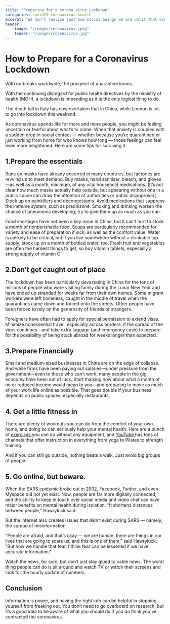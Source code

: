 ```yaml
---
title: "Preparing for a corona virus Lockdown"
categories: covid19 coronavirus health
excerpt: "We don’t realize just how social beings we are until that contact is reduced or diminished because we can't leave our homes."
header:
    image: "/images/coronavirus.jpeg"
    teaser: "/images/coronavirus.jpg"
---
```


# How to Prepare for a Coronavirus Lockdown
With outbreaks worldwide, the prospect of quarantine looms.

With the continuing disregard for public health directives by the ministry of health (MOH), a lockdown is impending as it is the only logical thing to do.

The death toll in Italy has now overtaken that in China, while London is set to go into lockdown this weekend.

As coronavirus upends life for more and more people, you might be feeling uncertain or fearful about what’s to come. When that anxiety is coupled with a sudden drop in social contact — whether because you’re quarantined or just working from home for who knows how long — those feelings can feel even more heightened.
Here are some tips for surviving it.

## 1.Prepare the essentials
Runs on masks have already occurred in many countries, but factories are revving up to meet demand. Buy masks, hand sanitizer, bleach, and gloves—as well as a month, minimum, of any vital household medications. (It’s not clear how much masks actually help outside, but appearing without one in a public space can draw the attention of authorities or public disapproval.) Stock up on painkillers and decongestants.
Avoid medications that suppress the immune system, such as prednisone. Smoking and drinking worsen the chance of pneumonia developing; try to give them up as much as you can.

Food shortages have not been a key issue in China, but it can’t hurt to stock a month of nonperishable food. Soups are particularly recommended for variety and ease of preparation if sick, as well as the comfort value. Water is unlikely to be critical, but if you live somewhere without a drinkable tap supply, stock up on a month of bottled water, too. Fresh fruit and vegetables are often the hardest things to get, so buy vitamin tablets, especially a strong supply of vitamin C.

## 2.Don’t get caught out of place
The lockdown has been particularly devastating in China for the tens of millions of people who were visiting family during the Lunar New Year and have ended up stranded for weeks far from their own homes. Some migrant workers were left homeless, caught in the middle of travel when the quarantines came down and forced onto the streets. Other people have been forced to rely on the generosity of friends or strangers.

Foreigners have often had to apply for special permission to extend visas. Minimize nonessential travel, especially across borders, if the spread of the virus continues—and take extra luggage (and emergency cash) to prepare for the possibility of being stuck abroad for weeks longer than expected.

## 3.Prepare Financially
Small and medium-sized businesses in China are on the edge of collapse. And while firms have been paying out salaries—under pressure from the government—even to those who can’t work, many people in the gig economy have been out of luck. Start thinking now about what a month of no or reduced income would mean to you—and preparing to move as much of your work life online as possible. That goes double if your business depends on public spaces, especially restaurants.

## 4. Get a little fitness in
There are plenty of workouts you can do from the comfort of your own home, and doing so can seriously help your mental health.
Here are a bunch of [ exercises ](https://www.buzzfeed.com/sallytamarkin/get-fit-bodyweight-exercises) you can do without any equipment, and [ YouTube ](https://www.buzzfeed.com/natalyalobanova/youtube-channels-working-out-home-free) has tons of channels that offer instruction in everything from yoga to Pilates to strength training.

And if you can still go outside, nothing beats a walk. Just avoid big groups of people.

## 5. Go online, but beware.
When the SARS epidemic broke out in 2002, Facebook, Twitter, and even Myspace did not yet exist. Now, people are far more digitally connected, and the ability to keep in touch over social media and video chat can have major benefits on mental health during isolation. “It shortens distances between people,” Hawryluck said.

But the internet also creates issues that didn’t exist during SARS — namely, the spread of misinformation.

"People are afraid, and that’s okay — we are human, there are things in our lives that are going to scare us, and this is one of them," said Hawryluck. "But how we handle that fear, I think fear can be lessened if we have accurate information."

Watch the news, for sure, but don’t just stay glued to cable news.
The worst thing people can do is sit around and watch TV or watch their screens and look for the hourly update of numbers.

## Conclusion
Information is power, and having the right info can be helpful in stopping yourself from freaking out. You don’t need to go overboard on research, but it’s a good idea to be aware of what you should do if you do think you’ve contracted the coronavirus.
